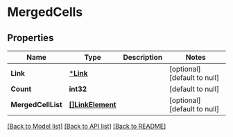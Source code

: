 # MergedCells

## Properties
Name | Type | Description | Notes
------------ | ------------- | ------------- | -------------
**Link** | [***Link**](Link.md) |  | [optional] [default to null]
**Count** | **int32** |  | [default to null]
**MergedCellList** | [**[]LinkElement**](LinkElement.md) |  | [optional] [default to null]

[[Back to Model list]](../README.md#documentation-for-models) [[Back to API list]](../README.md#documentation-for-api-endpoints) [[Back to README]](../README.md)


